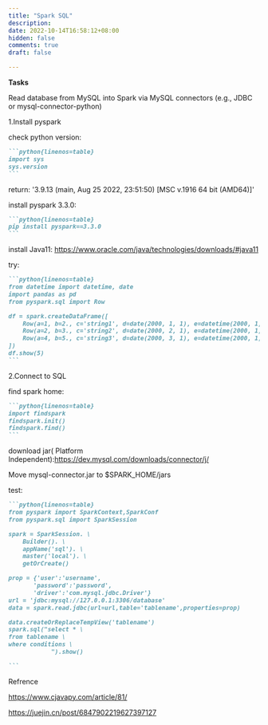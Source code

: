 ```yaml
---
title: "Spark SQL"
description: 
date: 2022-10-14T16:58:12+08:00
hidden: false
comments: true
draft: false

---
```


**Tasks**

Read  database from MySQL into Spark via MySQL connectors (e.g., JDBC or mysql-connector-python)



1.Install pyspark

check python version: 

~~~markdown
```python{linenos=table}
import sys
sys.version
```
~~~

return: '3.9.13 (main, Aug 25 2022, 23:51:50) [MSC v.1916 64 bit (AMD64)]'

install pyspark 3.3.0:

~~~markdown
```python{linenos=table}
pip install pyspark==3.3.0
```
~~~

install Java11: https://www.oracle.com/java/technologies/downloads/#java11

try:

~~~markdown
```python{linenos=table}
from datetime import datetime, date
import pandas as pd
from pyspark.sql import Row

df = spark.createDataFrame([
    Row(a=1, b=2., c='string1', d=date(2000, 1, 1), e=datetime(2000, 1, 1, 12, 0)),
    Row(a=2, b=3., c='string2', d=date(2000, 2, 1), e=datetime(2000, 1, 2, 12, 0)),
    Row(a=4, b=5., c='string3', d=date(2000, 3, 1), e=datetime(2000, 1, 3, 12, 0))
])
df.show(5)
```
~~~

2.Connect to SQL

find spark home:

~~~markdown
```python{linenos=table}
import findspark
findspark.init()
findspark.find()
```
~~~

download jar( Platform Independent):https://dev.mysql.com/downloads/connector/j/

Move mysql-connector.jar to $SPARK_HOME/jars

test:

~~~markdown
```python{linenos=table}
from pyspark import SparkContext,SparkConf
from pyspark.sql import SparkSession

spark = SparkSession. \
    Builder(). \
    appName('sql'). \
    master('local'). \
    getOrCreate()

prop = {'user':'username',
       'password':'password',
       'driver':'com.mysql.jdbc.Driver'}
url = 'jdbc:mysql://127.0.0.1:3306/database'
data = spark.read.jdbc(url=url,table='tablename',properties=prop)

data.createOrReplaceTempView('tablename')
spark.sql("select * \
from tablename \
where conditions \
            ").show()

```
~~~



Refrence

https://www.cjavapy.com/article/81/

https://juejin.cn/post/6847902219627397127